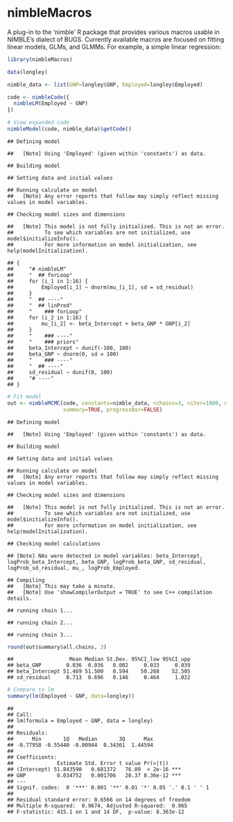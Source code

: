 # nimbleMacros

A plug-in to the ‘nimble’ R package that provides various macros usable
in NIMBLE’s dialect of BUGS. Currently available macros are focused on
fitting linear models, GLMs, and GLMMs. For example, a simple linear
regression:

``` r
library(nimbleMacros)
```

``` r
data(longley)

nimble_data <- list(GNP=longley$GNP, Employed=longley$Employed)

code <- nimbleCode({
  nimbleLM(Employed ~ GNP)
})

# View expanded code
nimbleModel(code, nimble_data)$getCode()
```

    ## Defining model

    ##   [Note] Using 'Employed' (given within 'constants') as data.

    ## Building model

    ## Setting data and initial values

    ## Running calculate on model
    ##   [Note] Any error reports that follow may simply reflect missing values in model variables.

    ## Checking model sizes and dimensions

    ##   [Note] This model is not fully initialized. This is not an error.
    ##          To see which variables are not initialized, use model$initializeInfo().
    ##          For more information on model initialization, see help(modelInitialization).

    ## {
    ##     "# nimbleLM"
    ##     "  ## forLoop"
    ##     for (i_1 in 1:16) {
    ##         Employed[i_1] ~ dnorm(mu_[i_1], sd = sd_residual)
    ##     }
    ##     "  ## ----"
    ##     "  ## linPred"
    ##     "    ### forLoop"
    ##     for (i_2 in 1:16) {
    ##         mu_[i_2] <- beta_Intercept + beta_GNP * GNP[i_2]
    ##     }
    ##     "    ### ----"
    ##     "    ### priors"
    ##     beta_Intercept ~ dunif(-100, 100)
    ##     beta_GNP ~ dnorm(0, sd = 100)
    ##     "    ### ----"
    ##     "  ## ----"
    ##     sd_residual ~ dunif(0, 100)
    ##     "# ----"
    ## }

``` r
# Fit model
out <- nimbleMCMC(code, constants=nimble_data, nchains=3, niter=1000, nburnin=500,
                  summary=TRUE, progressBar=FALSE)
```

    ## Defining model

    ##   [Note] Using 'Employed' (given within 'constants') as data.

    ## Building model

    ## Setting data and initial values

    ## Running calculate on model
    ##   [Note] Any error reports that follow may simply reflect missing values in model variables.

    ## Checking model sizes and dimensions

    ##   [Note] This model is not fully initialized. This is not an error.
    ##          To see which variables are not initialized, use model$initializeInfo().
    ##          For more information on model initialization, see help(modelInitialization).

    ## Checking model calculations

    ## [Note] NAs were detected in model variables: beta_Intercept, logProb_beta_Intercept, beta_GNP, logProb_beta_GNP, sd_residual, logProb_sd_residual, mu_, logProb_Employed.

    ## Compiling
    ##   [Note] This may take a minute.
    ##   [Note] Use 'showCompilerOutput = TRUE' to see C++ compilation details.

    ## running chain 1...

    ## running chain 2...

    ## running chain 3...

``` r
round(out$summary$all.chains, 3)
```

    ##                  Mean Median St.Dev. 95%CI_low 95%CI_upp
    ## beta_GNP        0.036  0.036   0.002     0.033     0.039
    ## beta_Intercept 51.469 51.500   0.594    50.268    52.505
    ## sd_residual     0.713  0.696   0.146     0.464     1.022

``` r
# Compare to lm
summary(lm(Employed ~ GNP, data=longley))
```

    ## 
    ## Call:
    ## lm(formula = Employed ~ GNP, data = longley)
    ## 
    ## Residuals:
    ##      Min       1Q   Median       3Q      Max 
    ## -0.77958 -0.55440 -0.00944  0.34361  1.44594 
    ## 
    ## Coefficients:
    ##              Estimate Std. Error t value Pr(>|t|)    
    ## (Intercept) 51.843590   0.681372   76.09  < 2e-16 ***
    ## GNP          0.034752   0.001706   20.37 8.36e-12 ***
    ## ---
    ## Signif. codes:  0 '***' 0.001 '**' 0.01 '*' 0.05 '.' 0.1 ' ' 1
    ## 
    ## Residual standard error: 0.6566 on 14 degrees of freedom
    ## Multiple R-squared:  0.9674, Adjusted R-squared:  0.965 
    ## F-statistic: 415.1 on 1 and 14 DF,  p-value: 8.363e-12
